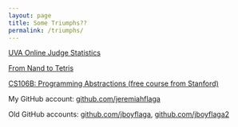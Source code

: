 ```yaml
---
layout: page
title: Some Triumphs??
permalink: /triumphs/
---
```




[UVA Online Judge Statistics](http://uhunt.felix-halim.net/id/52989)

[From Nand to Tetris](http://jeremiahflaga.blogspot.com/search/label/Nand2Tetris)

[CS106B: Programming Abstractions (free course from Stanford)](http://jeremiahflaga.blogspot.com/2012/05/cs106b-free-course-from-stanford.html)

My GitHub account: [github.com/jeremiahflaga](https://github.com/jeremiahflaga)

Old GitHub accounts: [github.com/jboyflaga](https://github.com/jboyflaga), [github.com/jboyflaga2](https://github.com/jboyflaga2)


<!-- 
include post on victory over p
Include Dr. Lisle's post on Epistemologically self-conscious????
 -->